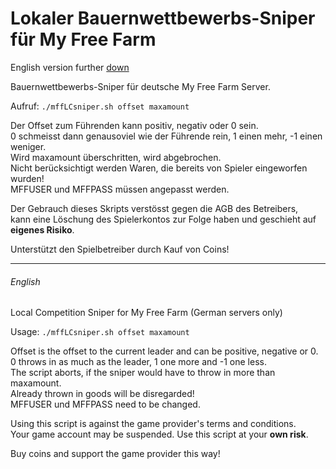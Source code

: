Lokaler Bauernwettbewerbs-Sniper für My Free Farm
=================================================

English version further [down](#english)

Bauernwettbewerbs-Sniper für deutsche My Free Farm Server.

Aufruf: `./mffLCsniper.sh offset maxamount`

Der Offset zum Führenden kann positiv, negativ oder 0 sein.<br>
0 schmeisst dann genausoviel wie der Führende rein, 1 einen mehr, -1 einen weniger.<br>
Wird maxamount überschritten, wird abgebrochen.<br>
Nicht berücksichtigt werden Waren, die bereits von Spieler eingeworfen wurden!<br>
MFFUSER und MFFPASS müssen angepasst werden.

Der Gebrauch dieses Skripts verstösst gegen die AGB des Betreibers,<br>
kann eine Löschung des Spielerkontos zur Folge haben und geschieht auf<br>
**eigenes Risiko**.

Unterstützt den Spielbetreiber durch Kauf von Coins!

---
###### English

Local Competition Sniper for My Free Farm (German servers only)

Usage: `./mffLCsniper.sh offset maxamount`

Offset is the offset to the current leader and can be positive, negative or 0.<br>
0 throws in as much as the leader, 1 one more and -1 one less.<br>
The script aborts, if the sniper would have to throw in more than maxamount.<br>
Already thrown in goods will be disregarded!<br>
MFFUSER und MFFPASS need to be changed.

Using this script is against the game provider's terms and conditions.<br>
Your game account may be suspended. Use this script at your **own risk**.

Buy coins and support the game provider this way!